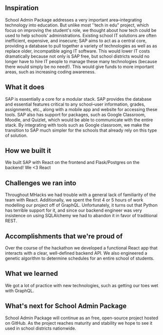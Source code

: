 ## Inspiration
School Admin Package addresses a very important area–integrating technology into education. But unlike most ''tech in edu" project, which focus on improving the student's role, we thought about how tech could be used to help schools' administrations. Existing school IT solutions are often inefficient, expensive, and insecure; SAP aims to act as a central core, providing a database to pull together a variety of technologies as well as as replace older, incompatible aging IT software. This would lower IT costs dramatically because not only is SAP free, but school districts would no longer have to hire IT people to manage these many technologies (because there would simply be no need!). This would give funds to more important areas, such as increasing coding awareness.

## What it does
SAP is essentially a core for a modular stack. SAP provides the database and essential features critical to any school–user information, grades, assignments, etc., along with a mobile app and website for accessing these tools. SAP also has support for packages, such as Google Classroom, Moodle, and Quizlet, which would be able to communicate with the entire stack. By integrating with tools such as Google classroom, we make the transition to SAP much simpler for the schools that already rely on this type of solution.

## How we built it
We built SAP with React on the frontend and Flask/Postgres on the backend! We <3 React

## Challenges we ran into
Throughout MHacks we had trouble with a general lack of familiarity of the team with React. Additionally, we spent the first 4 or 5 hours of work modelling our project off of GraphQL. Unfortunately, it turns out that Python has terrible support for it, and since our backend engineer was very insistence on using SQLAlchemy we had to abandon it in favor of traditional REST.

## Accomplishments that we're proud of
Over the course of the hackathon we developed a functional React app that interacts with a clear, well-defined backend API. We also engineered a genetic algorithm to determine schedules for an entire school of students.

## What we learned
We got a lot of practice with new technologies, such as getting our toes wet with GraphQL.

## What's next for School Admin Package
School Admin Package will continue as an free, open-source project hosted on GitHub. As the project reaches maturity and stability we hope to see it used in school districts nationwide.
